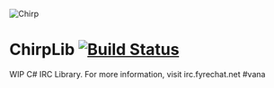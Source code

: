 ![Chirp](http://puu.sh/mBhO8/12fc627929.png)
# ChirpLib [![Build Status](https://travis-ci.org/kreynes/chirplib.svg?branch=master)](https://travis-ci.org/kreynes/chirplib)

WIP C# IRC Library.
For more information, visit irc.fyrechat.net #vana
